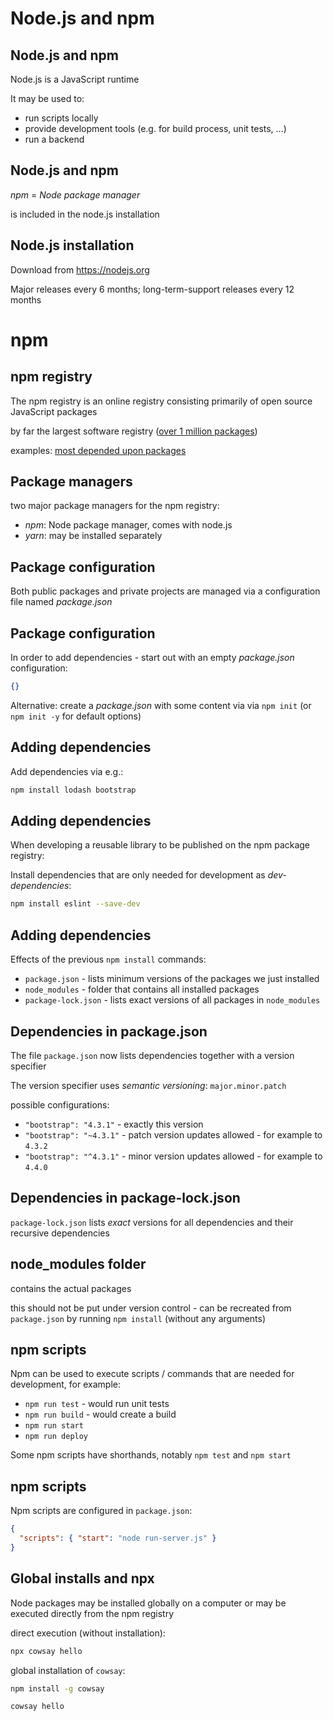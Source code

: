 # Node.js and npm

## Node.js and npm

Node.js is a JavaScript runtime

It may be used to:

- run scripts locally
- provide development tools (e.g. for build process, unit tests, ...)
- run a backend

## Node.js and npm

_npm_ = _Node package manager_

is included in the node.js installation

## Node.js installation

Download from <https://nodejs.org>

Major releases every 6 months; long-term-support releases every 12 months

# npm

## npm registry

The npm registry is an online registry consisting primarily of open source JavaScript packages

by far the largest software registry ([over 1 million packages](http://www.modulecounts.com/))

examples: [most depended upon packages](https://www.npmjs.com/browse/depended)

## Package managers

two major package managers for the npm registry:

- _npm_: Node package manager, comes with node.js
- _yarn_: may be installed separately

## Package configuration

Both public packages and private projects are managed via a configuration file named _package.json_

## Package configuration

In order to add dependencies - start out with an empty _package.json_ configuration:

```json
{}
```

Alternative: create a _package.json_ with some content via via `npm init` (or `npm init -y` for default options)

## Adding dependencies

Add dependencies via e.g.:

```bash
npm install lodash bootstrap
```

## Adding dependencies

When developing a reusable library to be published on the npm package registry:

Install dependencies that are only needed for development as _dev-dependencies_:

```bash
npm install eslint --save-dev
```

## Adding dependencies

Effects of the previous `npm install` commands:

- `package.json` - lists minimum versions of the packages we just installed
- `node_modules` - folder that contains all installed packages
- `package-lock.json` - lists exact versions of all packages in `node_modules`

## Dependencies in package.json

The file `package.json` now lists dependencies together with a version specifier

The version specifier uses _semantic versioning_: `major.minor.patch`

possible configurations:

- `"bootstrap": "4.3.1"` - exactly this version
- `"bootstrap": "~4.3.1"` - patch version updates allowed - for example to `4.3.2`
- `"bootstrap": "^4.3.1"` - minor version updates allowed - for example to `4.4.0`

## Dependencies in package-lock.json

`package-lock.json` lists _exact_ versions for all dependencies and their recursive dependencies

## node_modules folder

contains the actual packages

this should not be put under version control - can be recreated from `package.json` by running `npm install` (without any arguments)

## npm scripts

Npm can be used to execute scripts / commands that are needed for development, for example:

- `npm run test` - would run unit tests
- `npm run build` - would create a build
- `npm run start`
- `npm run deploy`

Some npm scripts have shorthands, notably `npm test` and `npm start`

## npm scripts

Npm scripts are configured in `package.json`:

```json
{
  "scripts": { "start": "node run-server.js" }
}
```

## Global installs and npx

Node packages may be installed globally on a computer or may be executed directly from the npm registry

direct execution (without installation):

```bash
npx cowsay hello
```

global installation of `cowsay`:

```bash
npm install -g cowsay

cowsay hello
```
